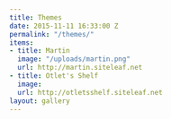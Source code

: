 ```yaml
---
title: Themes
date: 2015-11-11 16:33:00 Z
permalink: "/themes/"
items:
- title: Martin
  image: "/uploads/martin.png"
  url: http://martin.siteleaf.net
- title: Otlet's Shelf
  image: 
  url: http://otletsshelf.siteleaf.net
layout: gallery
---
```


